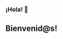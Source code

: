### ¡Hola! 👋

## Bienvenid@s!

<!--🌱 Actualmente estoy aprendiendo...
- PHP - Laravel
- Javascript - React
- TDD
- Arquitecturas de software

 🔭 Estoy trabajando en...
- Portfolio personal
- Página web de Badalona JiuJitsu -> https://martindejos.github.io/jiujitsu/

😄 Hasta el momento, he estudiado...
- HTML, CSS y JavaScript
- Bootstrap
- Metodologías Agile, Scrum, 
- GitHub 
- Figma, Canva, Miro
- Trello
- PHP y Crud
- Arquitecturas MVC


**martindejos/martindejos** is a ✨ _special_ ✨ repository because its `README.md` (this file) appears on your GitHub profile.

Here are some ideas to get you started:



- 👯 I’m looking to collaborate on ...
- 🤔 I’m looking for help with ...
- 💬 Ask me about ...
- 📫 How to reach me: ...

- ⚡ Fun fact: ...
-->
